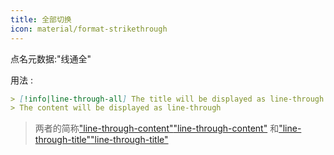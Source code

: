 ```yaml
---
title: 全部切换
icon: material/format-strikethrough
---
```


点名元数据:"线通全"

用法 :

```md
> [!info|line-through-all] The title will be displayed as line-through
> The content will be displayed as line-through
```
> 两者的简称["line-through-content"](../content-styling/page-13.md)["line-through-content"](../content-styling/page-13.md)
> 和["line-through-title"](../title-styling/page-23.md)["line-through-title"](../title-styling/page-23.md)

